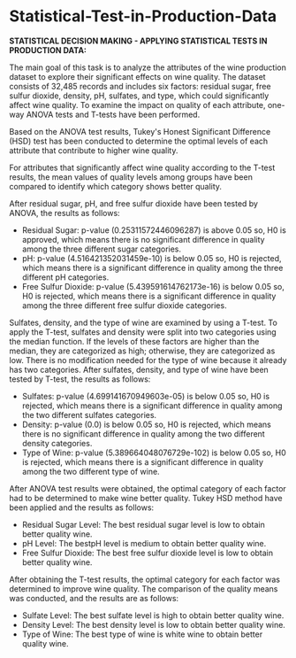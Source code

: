 # Statistical-Test-in-Production-Data

**STATISTICAL DECISION MAKING - APPLYING STATISTICAL TESTS IN PRODUCTION DATA:**

The main goal of this task is to analyze the attributes of the wine production dataset to explore their significant effects on wine quality. The dataset consists of 32,485 records and includes six factors: residual sugar, free sulfur dioxide, density, pH, sulfates, and type, which could significantly affect wine quality. To examine the impact on quality of each attribute, one-way ANOVA tests and T-tests have been performed.

Based on the ANOVA test results, Tukey's Honest Significant Difference (HSD) test has been conducted to determine the optimal levels of each attribute that contribute to higher wine quality. 

For attributes that significantly affect wine quality according to the T-test results, the mean values of quality levels among groups have been compared to identify which category shows better quality.

After residual sugar, pH, and free sulfur dioxide have been tested by ANOVA, the results as follows:
- Residual Sugar: p-value (0.25311572446096287) is above 0.05 so, H0 is approved, which means there is no significant difference in quality among the three different sugar categories.
- pH: p-value (4.516421352031459e-10) is below 0.05 so, H0 is rejected, which means there is a significant difference in quality among the three different pH categories.
- Free Sulfur Dioxide: p-value (5.439591614762173e-16) is below 0.05 so, H0 is rejected, which means there is a significant difference in quality among the three different free sulfur dioxide categories.

Sulfates, density, and the type of wine are examined by using a T-test. To apply the T-test, sulfates and density were split into two categories using the median function. If the levels of these factors are higher than the median, they are categorized as high; otherwise, they are categorized as low. There is no modification needed for the type of wine because it already has two categories.
After sulfates, density, and type of wine have been tested by T-test, the results as follows:
- Sulfates: p-value (4.699141670949603e-05) is below 0.05 so, H0 is rejected, which means there is a significant difference in quality among the two different sulfates categories.
- Density: p-value (0.0) is below 0.05 so, H0 is rejected, which means there is no significant difference in quality among the two different density categories.
- Type of Wine: p-value (5.389664048076729e-102) is below 0.05 so, H0 is rejected, which means there is a significant difference in quality among the two different type of wine.

After ANOVA test results were obtained, the optimal category of each factor had to be determined to make wine better quality. Tukey HSD method have been applied and the results as follows:
- Residual Sugar Level: The best residual sugar level is low to obtain better quality wine.
- pH Level: The bestpH level is medium to obtain better quality wine.
- Free Sulfur Dioxide: The best free sulfur dioxide level is low to obtain better quality wine.

After obtaining the T-test results, the optimal category for each factor was determined to improve wine quality. The comparison of the quality means was conducted, and the results are as follows:
- Sulfate Level: The best sulfate level is high to obtain better quality wine.
- Density Level: The best density level is low to obtain better quality wine.
- Type of Wine: The best type of wine is white wine to obtain better quality wine.
